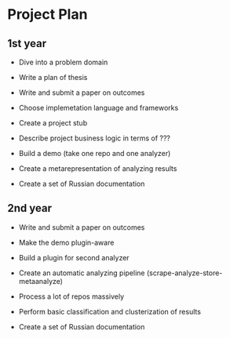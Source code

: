# Project Plan

## 1st year
* Dive into a problem domain
* Write a plan of thesis
* Write and submit a paper on outcomes

* Choose implemetation language and frameworks
* Create a project stub
* Describe project business logic in terms of ???
* Build a demo (take one repo and one analyzer)
* Create a metarepresentation of analyzing results

* Create a set of Russian documentation

## 2nd year
* Write and submit a paper on outcomes

* Make the demo plugin-aware
* Build a plugin for second analyzer
* Create an automatic analyzing pipeline (scrape-analyze-store-metaanalyze)
* Process a lot of repos massively
* Perform basic classification and clusterization of results 
* Create a set of Russian documentation
